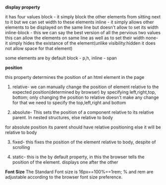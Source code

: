 **display property**

it has four values
block - it simply block the other elements from sitting next to it but we can set width to these elements
inline - it simply allows other elements to be displayed on the same line but doesn't allow to set its width
inline-block - this we can say the best version of all the pervious two values this can allow the elements on same line as well as to set their width
none- it simply hides the existance of the element(unlike visibility:hidden it does not allow space for that element)

some elements are by default block - p,h,
inline - span
 
**position**

this property determines the position of an html element in the page

1. relative-
we can manually change the position of element relative to the expected position(determined by browser) by specifying left,right,top, bottom;
only changing the position to relative doesn't make any change for that we need to specify the top,left,right and bottom

2. absolute-
This sets the position of a component relative to its relative parent. In nested structures, else relative to body

for absolute position its parent should have relative positioning else it will be relative to body  

3. fixed-
this fixes the position of the element relative to body, despite of scrolling

4. static-
this is the by default property, in this the browser tells the position of the element.
displays one after the other

**Font Size**
The Standard Font size is  16px==100%==1rem;
% and rem are adjustable according to the browser font size preference.